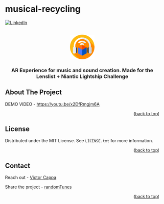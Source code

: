 # musical-recycling

<div id="top"></div>

[![LinkedIn][linkedin-shield]][linkedin-url]



<!-- PROJECT LOGO -->
 

<br />
<div align="center">
  <a href="https://github.com/victorcappa/randomTunes">
    <img src="logo.png" alt="Logo" width="80" height="80">
  </a>

<h3 align="center"><randomTunes</h3>

  <p align="center">
AR Experience for music and sound creation. Made for the Lenslist + Niantic Lightship Challenge 
<br />

  </p>
 
 

 
</div>



<!-- ABOUT THE PROJECT -->
## About The Project

 
<p align="left">
 
  DEMO VIDEO - https://youtu.be/x2DfRmgjm6A


</p>


<p align="right">(<a href="#top">back to top</a>)</p>


<!-- LICENSE -->
## License

Distributed under the MIT License. See `LICENSE.txt` for more information.

<p align="right">(<a href="#top">back to top</a>)</p>



<!-- CONTACT -->
## Contact

Reach out - <a href = "mailto: cappacurta@gmail.com.com">Victor Cappa</a>


Share the project - [randomTunes](https://github.com/victorcappa/randomTunes)

<p align="right">(<a href="#top">back to top</a>)</p>

[linkedin-shield]: https://img.shields.io/badge/-LinkedIn-black.svg?style=for-the-badge&logo=linkedin&colorB=555
[linkedin-url]: https://www.linkedin.com/in/victor-cappa-50839788/

